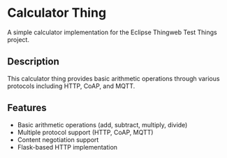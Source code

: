 # Calculator Thing

A simple calculator implementation for the Eclipse Thingweb Test Things project.

## Description

This calculator thing provides basic arithmetic operations through various protocols including HTTP, CoAP, and MQTT.

## Features

-   Basic arithmetic operations (add, subtract, multiply, divide)
-   Multiple protocol support (HTTP, CoAP, MQTT)
-   Content negotiation support
-   Flask-based HTTP implementation
